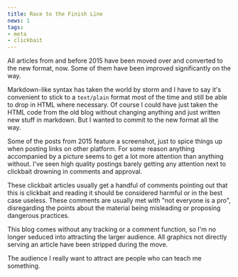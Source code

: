 ```yaml
---
title: Race to the Finish Line
news: 1
tags:
- meta
- clickbait
---
```


All articles from and before 2015 have been moved over and converted
to the new format, now. Some of them have been improved significantly
on the way.

Markdown-like syntax has taken the world by storm and I have to say
it's convenient to stick to a `text/plain` format most of the time
and still be able to drop in HTML where necessary. Of course I could
have just taken the HTML code from the old blog without changing
anything and just written new stuff in markdown. But I wanted to commit
to the new format all the way.

Some of the posts from 2015 feature a screenshot, just to spice things
up when posting links on other platform. For some reason anything
accompanied by a picture seems to get a lot more attention than anything
without. I've seen high quality postings barely getting any attention
next to clickbait drowning in comments and approval.

These clickbait articles usually get a handful of comments pointing
out that this is clickbait and reading it should be considered harmful
or in the best case useless. These comments are usually met with
"not everyone is a pro", disregarding the points about the material
being misleading or proposing dangerous practices.

This blog comes without any tracking or a comment function, so I'm
no longer seduced into attracting the larger audience. All graphics
not directly serving an article have been stripped during the move.

The audience I really want to attract are people who can teach me
something.
